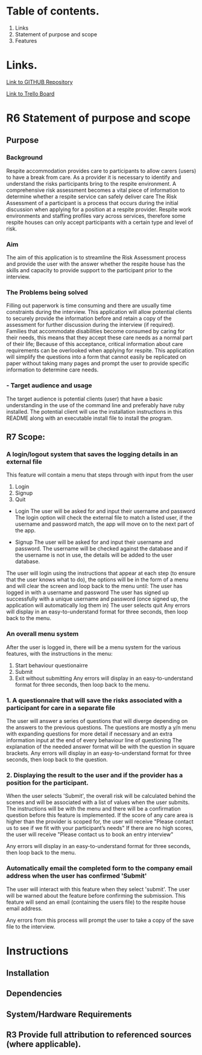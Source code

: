 # Table of contents.
1. Links
1. Statement of purpose and scope
1. Features


# Links.

[Link to GITHUB Repository](https://github.com/NekoUnborn/AndrewDuggan_T1A3)

[Link to Trello Board](https://trello.com/b/mzhSDfv9)

# R6 Statement of purpose and scope
## Purpose
### Background
Respite accommodation provides care to participants to allow carers (users) to have a break from care. As a provider it is necessary to identify and understand the risks participants bring to the respite environment.
A comprehensive risk assessment becomes a vital piece of information to determine whether a respite service can safely deliver care
The Risk Assessment of a participant is a process that occurs during the initial discussion when applying for a position at a respite provider.
Respite work environments and staffing profiles vary across services, therefore some respite houses can only accept participants with a certain type and level of risk.

### Aim
The aim of this application is to streamline the Risk Assessment process and provide the user with the answer whether the respite house has the skills and capacity to provide support to the participant prior to the interview.

### The Problems being solved
Filling out paperwork is time consuming and there are usually time constraints during the interview.
This application will allow potential clients to securely provide the information before and retain a copy of the assessment for further discussion during the interview (if required).
Families that accommodate disabilities become consumed by caring for their needs, this means that they accept these care needs as a normal part of their life; Because of this acceptance, critical information about care requirements can be overlooked when applying for respite.
This application will simplify the questions into a form that cannot easily be replicated on paper without taking many pages and prompt the user to provide specific information to determine care needs.

### - Target audience and usage
The target audience is potential clients (user) that have a basic understanding in the use of the command line and preferably have ruby installed.
The potential client will use the installation instructions in this README along with an executable install file to install the program.

## R7 Scope:
### A login/logout system that saves the logging details in an external file
This feature will contain a menu that steps through with input from the user
1. Login
2. Signup
3. Quit

- Login
The user will be asked for and input their username and password
The login option will check the external file to match a listed user, if the username and password match, the app will move on to the next part of the app.

- Signup
The user will be asked for and input their username and password.
The username will be checked against the database and if the username is not in use, the details will be added to the user database.

The user will login using the instructions that appear at each step (to ensure that the user knows what to do), the options will be in the form of a menu and will clear the screen and loop back to the menu until:
The user has logged in with a username and password
The user has signed up successfully with a unique username and password (once signed up, the application will automatically log them in)
The user selects quit
Any errors will display in an easy-to-understand format for three seconds, then loop back to the menu.

### An overall menu system
After the user is logged in, there will be a menu system for the various features, with the instructions in the menu:
1. Start behaviour questionairre
2. Submit
3. Exit without submitting
Any errors will display in an easy-to-understand format for three seconds, then loop back to the menu.

### 1. A questionnaire that will save the risks associated with a participant for care in a separate file
The user will answer a series of questions that will diverge depending on the answers to the previous questions.
The questions are mostly a y/n menu with expanding questions for more detail if necessary and an extra information input at the end of every behaviour line of questioning
The explanation of the needed answer format will be with the question in square brackets.
Any errors will display in an easy-to-understand format for three seconds, then loop back to the question.

### 2. Displaying the result to the user and if the provider has a position for the participant.
When the user selects 'Submit', the overall risk will be calculated behind the scenes and will be associated with a list of values when the user submits. The instructions will be with the menu and there will be a confirmation question before this feature is implemented.
If the score of any care area is higher than the provider is scoped for, the user will receive "Please contact us to see if we fit with your participant’s needs"
If there are no high scores, the user will receive "Please contact us to book an entry interview"


Any errors will display in an easy-to-understand format for three seconds, then loop back to the menu.

### Automatically email the completed form to the company email address when the user has confirmed 'Submit'
The user will interact with this feature when they select 'submit'.
The user will be warned about the feature before confirming the submission.
This feature will send an email (containing the users file) to the respite house email address.

Any errors from this process will prompt the user to take a copy of the save file to the interview.

# Instructions
## Installation

## Dependencies

## System/Hardware Requirements


## R3	Provide full attribution to referenced sources (where applicable).